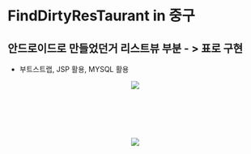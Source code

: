 ﻿# FindDirtyResTaurant in 중구

## 안드로이드로 만들었던거 리스트뷰 부분 - > 표로 구현

- 부트스트랩, JSP 활용, MYSQL 활용
<center>

![](https://i.imgur.com/g0cyjEF.png)

</br>
</br>
</br></br>

![](https://i.imgur.com/mZjDd98.png)


</center>


